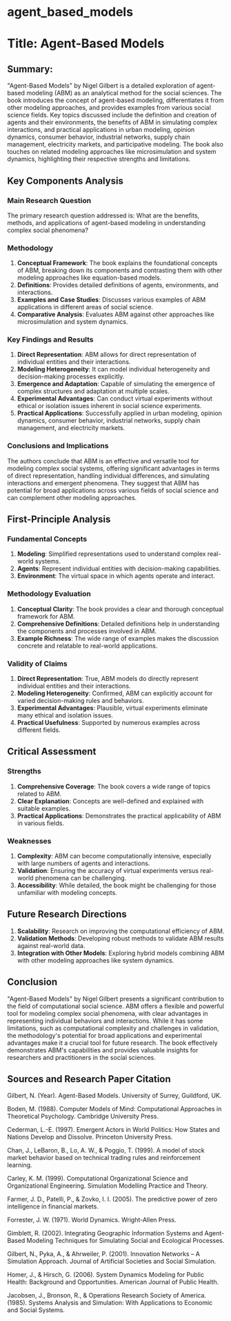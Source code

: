 # agent_based_models

# Title: Agent-Based Models

## Summary:
"Agent-Based Models" by Nigel Gilbert is a detailed exploration of agent-based modeling (ABM) as an analytical method for the social sciences. The book introduces the concept of agent-based modeling, differentiates it from other modeling approaches, and provides examples from various social science fields. Key topics discussed include the definition and creation of agents and their environments, the benefits of ABM in simulating complex interactions, and practical applications in urban modeling, opinion dynamics, consumer behavior, industrial networks, supply chain management, electricity markets, and participative modeling. The book also touches on related modeling approaches like microsimulation and system dynamics, highlighting their respective strengths and limitations.

## Key Components Analysis

### Main Research Question

The primary research question addressed is: What are the benefits, methods, and applications of agent-based modeling in understanding complex social phenomena?

### Methodology

1. **Conceptual Framework**: The book explains the foundational concepts of ABM, breaking down its components and contrasting them with other modeling approaches like equation-based models.
2. **Definitions**: Provides detailed definitions of agents, environments, and interactions.
3. **Examples and Case Studies**: Discusses various examples of ABM applications in different areas of social science.
4. **Comparative Analysis**: Evaluates ABM against other approaches like microsimulation and system dynamics.

### Key Findings and Results

1. **Direct Representation**: ABM allows for direct representation of individual entities and their interactions.
2. **Modeling Heterogeneity**: It can model individual heterogeneity and decision-making processes explicitly.
3. **Emergence and Adaptation**: Capable of simulating the emergence of complex structures and adaptation at multiple scales.
4. **Experimental Advantages**: Can conduct virtual experiments without ethical or isolation issues inherent in social science experiments.
5. **Practical Applications**: Successfully applied in urban modeling, opinion dynamics, consumer behavior, industrial networks, supply chain management, and electricity markets.

### Conclusions and Implications

The authors conclude that ABM is an effective and versatile tool for modeling complex social systems, offering significant advantages in terms of direct representation, handling individual differences, and simulating interactions and emergent phenomena. They suggest that ABM has potential for broad applications across various fields of social science and can complement other modeling approaches.

## First-Principle Analysis

### Fundamental Concepts

1. **Modeling**: Simplified representations used to understand complex real-world systems.
2. **Agents**: Represent individual entities with decision-making capabilities.
3. **Environment**: The virtual space in which agents operate and interact.

### Methodology Evaluation

1. **Conceptual Clarity**: The book provides a clear and thorough conceptual framework for ABM.
2. **Comprehensive Definitions**: Detailed definitions help in understanding the components and processes involved in ABM.
3. **Example Richness**: The wide range of examples makes the discussion concrete and relatable to real-world applications.

### Validity of Claims

1. **Direct Representation**: True, ABM models do directly represent individual entities and their interactions.
2. **Modeling Heterogeneity**: Confirmed, ABM can explicitly account for varied decision-making rules and behaviors.
3. **Experimental Advantages**: Plausible, virtual experiments eliminate many ethical and isolation issues.
4. **Practical Usefulness**: Supported by numerous examples across different fields.

## Critical Assessment

### Strengths

1. **Comprehensive Coverage**: The book covers a wide range of topics related to ABM.
2. **Clear Explanation**: Concepts are well-defined and explained with suitable examples.
3. **Practical Applications**: Demonstrates the practical applicability of ABM in various fields.

### Weaknesses

1. **Complexity**: ABM can become computationally intensive, especially with large numbers of agents and interactions.
2. **Validation**: Ensuring the accuracy of virtual experiments versus real-world phenomena can be challenging.
3. **Accessibility**: While detailed, the book might be challenging for those unfamiliar with modeling concepts.

## Future Research Directions

1. **Scalability**: Research on improving the computational efficiency of ABM.
2. **Validation Methods**: Developing robust methods to validate ABM results against real-world data.
3. **Integration with Other Models**: Exploring hybrid models combining ABM with other modeling approaches like system dynamics.

## Conclusion

"Agent-Based Models" by Nigel Gilbert presents a significant contribution to the field of computational social science. ABM offers a flexible and powerful tool for modeling complex social phenomena, with clear advantages in representing individual behaviors and interactions. While it has some limitations, such as computational complexity and challenges in validation, the methodology's potential for broad applications and experimental advantages make it a crucial tool for future research. The book effectively demonstrates ABM's capabilities and provides valuable insights for researchers and practitioners in the social sciences.

## Sources and Research Paper Citation
Gilbert, N. (Year). Agent-Based Models. University of Surrey, Guildford, UK.

Boden, M. (1988). Computer Models of Mind: Computational Approaches in Theoretical Psychology. Cambridge University Press.

Cederman, L.-E. (1997). Emergent Actors in World Politics: How States and Nations Develop and Dissolve. Princeton University Press.

Chan, J., LeBaron, B., Lo, A. W., & Poggio, T. (1999). A model of stock market behavior based on technical trading rules and reinforcement learning.

Carley, K. M. (1999). Computational Organizational Science and Organizational Engineering. Simulation Modelling Practice and Theory.

Farmer, J. D., Patelli, P., & Zovko, I. I. (2005). The predictive power of zero intelligence in financial markets.

Forrester, J. W. (1971). World Dynamics. Wright-Allen Press.

Gimblett, R. (2002). Integrating Geographic Information Systems and Agent-Based Modeling Techniques for Simulating Social and Ecological Processes.

Gilbert, N., Pyka, A., & Ahrweiler, P. (2001). Innovation Networks – A Simulation Approach. Journal of Artificial Societies and Social Simulation.

Homer, J., & Hirsch, G. (2006). System Dynamics Modeling for Public Health: Background and Opportunities. American Journal of Public Health.

Jacobsen, J., Bronson, R., & Operations Research Society of America. (1985). Systems Analysis and Simulation: With Applications to Economic and Social Systems.